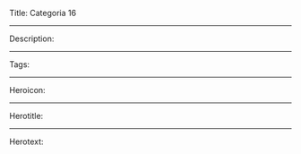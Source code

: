 Title: Categoria 16

----

Description:

----

Tags:

----

Heroicon:

----

Herotitle:

----

Herotext:

